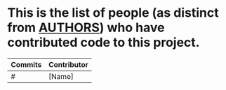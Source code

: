 # This is the list of people (as distinct from [AUTHORS](AUTHORS)) who have contributed code to this project.

| **Commits** | **Contributor**<br/> |
| --- |--- |
| # | [Name] |
